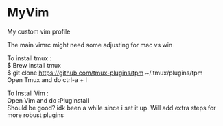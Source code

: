 # MyVim  
My custom vim profile  
  
The main vimrc might need some adjusting for mac vs win  
  
To install tmux :  
$ Brew install tmux  
$ git clone https://github.com/tmux-plugins/tpm ~/.tmux/plugins/tpm  
Open Tmux and do ctrl-a + I  
  
To Install Vim :  
Open Vim and do :PlugInstall  
Should be good? idk been a while since i set it up. Will add extra steps for more robust plugins  
